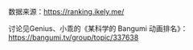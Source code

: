 数据来源：https://ranking.ikely.me/

讨论见Genius、小乖的《某科学的 Bangumi 动画排名》：https://bangumi.tv/group/topic/337638
